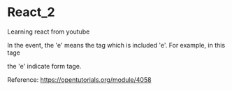 # React_2
Learning react from youtube

In the event, the 'e' means the tag which is included 'e'.
For example, in this tage <form onChange = function(e){}></form> the 'e' indicate form tage.
                                                                            


Reference: https://opentutorials.org/module/4058
